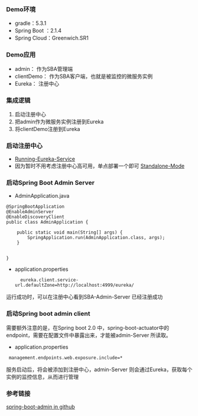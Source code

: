 ### Demo环境
- gradle：5.3.1
- Spring Boot ：2.1.4
- Spring Cloud：Greenwich.SR1

### Demo应用
- admin： 作为SBA管理端
- clientDemo： 作为SBA客户端，也就是被监控的微服务实例
- Eureka： 注册中心

### 集成逻辑
1. 启动注册中心
2. 把admin作为微服务实例注册到Eureka
3. 将clientDemo注册到Eureka

### 启动注册中心
- [Running-Eureka-Service](https://cloud.spring.io/spring-cloud-static/Greenwich.RELEASE/single/spring-cloud.html#spring-cloud-running-eureka-server)
- 因为暂时不用考虑注册中心高可用，单点部署一个即可 [Standalone-Mode](https://cloud.spring.io/spring-cloud-static/Greenwich.RELEASE/single/spring-cloud.html#spring-cloud-eureka-server-standalone-mode)

### 启动Spring Boot Admin Server
- AdminApplication.java

```
@SpringBootApplication
@EnableAdminServer
@EnableDiscoveryClient
public class AdminApplication {

    public static void main(String[] args) {
        SpringApplication.run(AdminApplication.class, args);
    }


}

```
- application.properties
  ```
    eureka.client.service-url.defaultZone=http://localhost:4999/eureka/
  ```

运行成功时，可以在注册中心看到SBA-Admin-Server 已经注册成功

### 启动Spring boot admin client
需要额外注意的是，在Spring boot 2.0 中，spring-boot-actuator中的endpoint，需要在配置文件中暴露出来，才能被admin-Server 所读取。
- application.properties

```
 management.endpoints.web.exposure.include=*
```

服务启动后，将会被添加到注册中心，admin-Server 则会通过Eureka，获取每个实例的监控信息，从而进行管理




### 参考链接
[spring-boot-admin in github](https://github.com/codecentric/spring-boot-admin)
